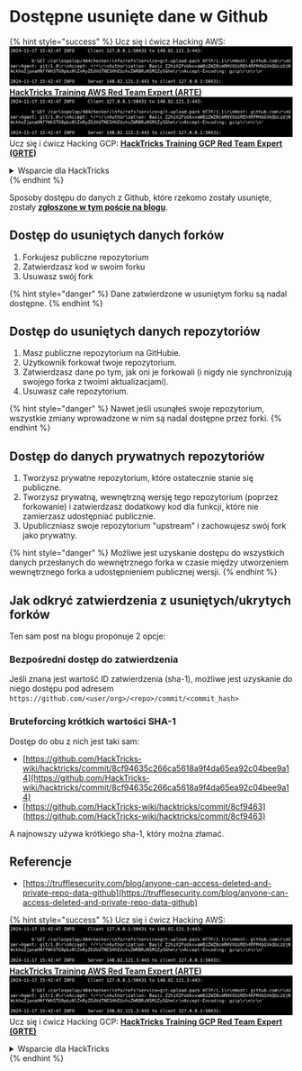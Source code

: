 # Dostępne usunięte dane w Github

{% hint style="success" %}
Ucz się i ćwicz Hacking AWS:<img src="../../.gitbook/assets/image (1).png" alt="" data-size="line">[**HackTricks Training AWS Red Team Expert (ARTE)**](https://training.hacktricks.xyz/courses/arte)<img src="../../.gitbook/assets/image (1).png" alt="" data-size="line">\
Ucz się i ćwicz Hacking GCP: <img src="../../.gitbook/assets/image (2).png" alt="" data-size="line">[**HackTricks Training GCP Red Team Expert (GRTE)**<img src="../../.gitbook/assets/image (2).png" alt="" data-size="line">](https://training.hacktricks.xyz/courses/grte)

<details>

<summary>Wsparcie dla HackTricks</summary>

* Sprawdź [**plany subskrypcyjne**](https://github.com/sponsors/carlospolop)!
* **Dołącz do** 💬 [**grupy Discord**](https://discord.gg/hRep4RUj7f) lub [**grupy telegram**](https://t.me/peass) lub **śledź** nas na **Twitterze** 🐦 [**@hacktricks\_live**](https://twitter.com/hacktricks\_live)**.**
* **Podziel się sztuczkami hackingowymi, przesyłając PR-y do** [**HackTricks**](https://github.com/carlospolop/hacktricks) i [**HackTricks Cloud**](https://github.com/carlospolop/hacktricks-cloud) repozytoriów github.

</details>
{% endhint %}

Sposoby dostępu do danych z Github, które rzekomo zostały usunięte, zostały [**zgłoszone w tym poście na blogu**](https://trufflesecurity.com/blog/anyone-can-access-deleted-and-private-repo-data-github).

## Dostęp do usuniętych danych forków

1. Forkujesz publiczne repozytorium
2. Zatwierdzasz kod w swoim forku
3. Usuwasz swój fork

{% hint style="danger" %}
Dane zatwierdzone w usuniętym forku są nadal dostępne.
{% endhint %}

## Dostęp do usuniętych danych repozytoriów

1. Masz publiczne repozytorium na GitHubie.
2. Użytkownik forkował twoje repozytorium.
3. Zatwierdzasz dane po tym, jak oni je forkowali (i nigdy nie synchronizują swojego forka z twoimi aktualizacjami).
4. Usuwasz całe repozytorium.

{% hint style="danger" %}
Nawet jeśli usunąłeś swoje repozytorium, wszystkie zmiany wprowadzone w nim są nadal dostępne przez forki.
{% endhint %}

## Dostęp do danych prywatnych repozytoriów

1. Tworzysz prywatne repozytorium, które ostatecznie stanie się publiczne.
2. Tworzysz prywatną, wewnętrzną wersję tego repozytorium (poprzez forkowanie) i zatwierdzasz dodatkowy kod dla funkcji, które nie zamierzasz udostępniać publicznie.
3. Upubliczniasz swoje repozytorium "upstream" i zachowujesz swój fork jako prywatny.

{% hint style="danger" %}
Możliwe jest uzyskanie dostępu do wszystkich danych przesłanych do wewnętrznego forka w czasie między utworzeniem wewnętrznego forka a udostępnieniem publicznej wersji.
{% endhint %}

## Jak odkryć zatwierdzenia z usuniętych/ukrytych forków

Ten sam post na blogu proponuje 2 opcje:

### Bezpośredni dostęp do zatwierdzenia

Jeśli znana jest wartość ID zatwierdzenia (sha-1), możliwe jest uzyskanie do niego dostępu pod adresem `https://github.com/<user/org>/<repo>/commit/<commit_hash>`

### Bruteforcing krótkich wartości SHA-1

Dostęp do obu z nich jest taki sam:

* [https://github.com/HackTricks-wiki/hacktricks/commit/8cf94635c266ca5618a9f4da65ea92c04bee9a14](https://github.com/HackTricks-wiki/hacktricks/commit/8cf94635c266ca5618a9f4da65ea92c04bee9a14)
* [https://github.com/HackTricks-wiki/hacktricks/commit/8cf9463](https://github.com/HackTricks-wiki/hacktricks/commit/8cf9463)

A najnowszy używa krótkiego sha-1, który można złamać.

## Referencje

* [https://trufflesecurity.com/blog/anyone-can-access-deleted-and-private-repo-data-github](https://trufflesecurity.com/blog/anyone-can-access-deleted-and-private-repo-data-github)

{% hint style="success" %}
Ucz się i ćwicz Hacking AWS:<img src="../../.gitbook/assets/image (1).png" alt="" data-size="line">[**HackTricks Training AWS Red Team Expert (ARTE)**](https://training.hacktricks.xyz/courses/arte)<img src="../../.gitbook/assets/image (1).png" alt="" data-size="line">\
Ucz się i ćwicz Hacking GCP: <img src="../../.gitbook/assets/image (2).png" alt="" data-size="line">[**HackTricks Training GCP Red Team Expert (GRTE)**<img src="../../.gitbook/assets/image (2).png" alt="" data-size="line">](https://training.hacktricks.xyz/courses/grte)

<details>

<summary>Wsparcie dla HackTricks</summary>

* Sprawdź [**plany subskrypcyjne**](https://github.com/sponsors/carlospolop)!
* **Dołącz do** 💬 [**grupy Discord**](https://discord.gg/hRep4RUj7f) lub [**grupy telegram**](https://t.me/peass) lub **śledź** nas na **Twitterze** 🐦 [**@hacktricks\_live**](https://twitter.com/hacktricks\_live)**.**
* **Podziel się sztuczkami hackingowymi, przesyłając PR-y do** [**HackTricks**](https://github.com/carlospolop/hacktricks) i [**HackTricks Cloud**](https://github.com/carlospolop/hacktricks-cloud) repozytoriów github.

</details>
{% endhint %}
